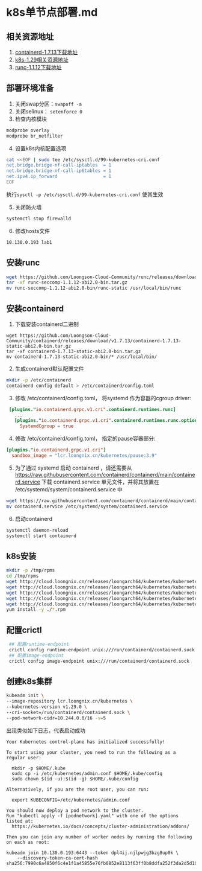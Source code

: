 # k8s单节点部署.md

## 相关资源地址

1. [containerd-1.7.13下载地址](https://github.com/Loongson-Cloud-Community/containerd/releases/download/v1.7.13/containerd-1.7.13-static-abi2.0-bin.tar.gz)
2. [k8s-1.29相关资源地址](http://cloud.loongnix.cn/releases/loongarch64/kubernetes/kubernetes/v1.29.0/)
3. [runc-1.1.12下载地址](https://github.com/Loongson-Cloud-Community/runc/releases/download/v1.1.12/runc-seccomp-1.1.12-abi2.0-bin.tar.gz)

## 部署环境准备

1. 关闭swap分区：`swapoff -a`
2. 关闭selinux： `setenforce 0`
3. 检查内核模块
```sh
modprobe overlay
modprobe br_netfilter
```
4. 设置k8s内核配置选项
```sh
cat <<EOF | sudo tee /etc/sysctl.d/99-kubernetes-cri.conf
net.bridge.bridge-nf-call-iptables  = 1
net.bridge.bridge-nf-call-ip6tables = 1
net.ipv4.ip_forward                 = 1
EOF
```
执行`sysctl -p /etc/sysctl.d/99-kubernetes-cri.conf` 使其生效

5. 关闭防火墙
```sh
systemctl stop firewalld
```

6. 修改hosts文件

```sh
10.130.0.193 lab1
```

## 安装runc

```sh
wget https://github.com/Loongson-Cloud-Community/runc/releases/download/v1.1.12/runc-seccomp-1.1.12-abi2.0-bin.tar.gz
tar -xf runc-seccomp-1.1.12-abi2.0-bin.tar.gz
mv runc-seccomp-1.1.12-abi2.0-bin/runc-static /usr/local/bin/runc
```

## 安装containerd

1. 下载安装containerd二进制
```
wget https://github.com/Loongson-Cloud-Community/containerd/releases/download/v1.7.13/containerd-1.7.13-static-abi2.0-bin.tar.gz
tar -xf containerd-1.7.13-static-abi2.0-bin.tar.gz
mv containerd-1.7.13-static-abi2.0-bin/* /usr/local/bin/
```

2. 生成containerd默认配置文件
```sh
mkdir -p /etc/containerd
containerd config default > /etc/containerd/config.toml
```

3. 修改 /etc/containerd/config.toml， 将systemd 作为容器的cgroup driver:

```toml
 [plugins."io.containerd.grpc.v1.cri".containerd.runtimes.runc]
   ...
   [plugins."io.containerd.grpc.v1.cri".containerd.runtimes.runc.options]
     SystemdCgroup = true
```

4. 修改 /etc/containerd/config.toml， 指定的pause容器部分:

```toml
[plugins."io.containerd.grpc.v1.cri"]
  sandbox_image = "lcr.loongnix.cn/kubernetes/pause:3.9"
```

5. 为了通过 systemd 启动 containerd ，请还需要从 https://raw.githubusercontent.com/containerd/containerd/main/containerd.service 下载 containerd.service 单元文件，并将其放置在 /etc/systemd/system/containerd.service 中

```sh
wget https://raw.githubusercontent.com/containerd/containerd/main/containerd.service
mv containerd.service /etc/systemd/system/containerd.service
```

6. 启动containerd

```sh
systemctl daemon-reload
systemctl start containerd
```

## k8s安装

```sh
mkdir -p /tmp/rpms
cd /tmp/rpms
wget http://cloud.loongnix.cn/releases/loongarch64/kubernetes/kubernetes/v1.29.0/cri-tools-1.29.0-0.loongarch64.rpm
wget http://cloud.loongnix.cn/releases/loongarch64/kubernetes/kubernetes/v1.29.0/kubeadm-1.29.0-0.loongarch64.rpm
wget http://cloud.loongnix.cn/releases/loongarch64/kubernetes/kubernetes/v1.29.0/kubectl-1.29.0-0.loongarch64.rpm
wget http://cloud.loongnix.cn/releases/loongarch64/kubernetes/kubernetes/v1.29.0/kubelet-1.29.0-0.loongarch64.rpm
wget http://cloud.loongnix.cn/releases/loongarch64/kubernetes/kubernetes/v1.29.0/kubernetes-cni-1.3.0-0.loongarch64.rpm
yum install -y ./*.rpm
```

## 配置crictl

```sh
 ## 配置runtime-endpoint
 crictl config runtime-endpoint unix:///run/containerd/containerd.sock
 ## 配置image-endpoint
 crictl config image-endpoint unix:///run/containerd/containerd.sock
```

## 创建k8s集群

```sh
kubeadm init \
--image-repository lcr.loongnix.cn/kubernetes \
--kubernetes-version v1.29.0 \
--cri-socket=/run/containerd/containerd.sock \
--pod-network-cidr=10.244.0.0/16 -v=5
```

出现类似如下日志，代表启动成功

```
Your Kubernetes control-plane has initialized successfully!

To start using your cluster, you need to run the following as a regular user:

  mkdir -p $HOME/.kube
  sudo cp -i /etc/kubernetes/admin.conf $HOME/.kube/config
  sudo chown $(id -u):$(id -g) $HOME/.kube/config

Alternatively, if you are the root user, you can run:

  export KUBECONFIG=/etc/kubernetes/admin.conf

You should now deploy a pod network to the cluster.
Run "kubectl apply -f [podnetwork].yaml" with one of the options listed at:
  https://kubernetes.io/docs/concepts/cluster-administration/addons/

Then you can join any number of worker nodes by running the following on each as root:

kubeadm join 10.130.0.193:6443 --token dpl4ij.njlpwjg3bzg8up0k \
	--discovery-token-ca-cert-hash sha256:7990c6a4850f6c4e1f1a45855e76fb0852e8113f63ff0b8ddfa252f3da2d5d10 
```


